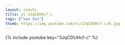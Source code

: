 ```yaml
--- 
layout: sieutv
title: yt 3JqCDUHcf-c
tags: ["Van Son"]
thumb: https://img.youtube.com/vi/3JqCDUHcf-c/0.jpg
---
```

{% include youtube key="3JqCDUHcf-c" %} 
